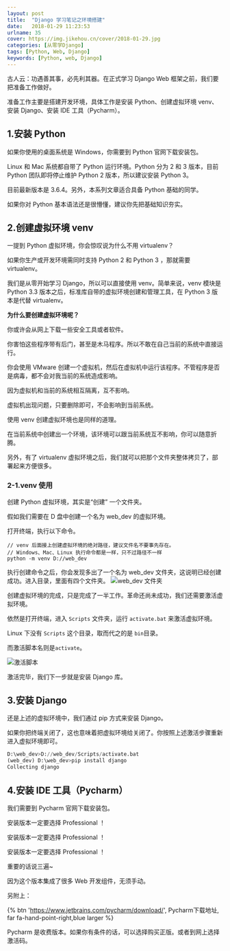 ```yaml
---
layout: post
title:  "Django 学习笔记之环境搭建"
date:   2018-01-29 11:23:53
urlname: 35
cover: https://img.jikehou.cn/cover/2018-01-29.jpg
categories: [从零学Django]
tags: [Python, Web, Django]
keywords: [Python, web, Django]
---
```

古人云：功遇善其事，必先利其器。在正式学习 Django Web 框架之前，我们要把准备工作做好。

准备工作主要是搭建开发环境，具体工作是安装 Python、创建虚拟环境 venv、安装 Django、安装 IDE 工具（Pycharm）。
<!-- more -->
## 1.安装 Python
如果你使用的桌面系统是 Windows，你需要到 Python 官网下载安装包。

Linux 和 Mac 系统都自带了 Python 运行环境。Python 分为 2 和 3 版本，目前 Python 团队即将停止维护 Python 2 版本，所以建议安装 Python 3。

目前最新版本是 3.6.4。另外，本系列文章适合具备 Python 基础的同学。

如果你对 Python 基本语法还是很懵懂，建议你先把基础知识夯实。

## 2.创建虚拟环境 venv
一提到 Python 虚拟环境，你会惊叹说为什么不用 virtualenv？

如果你生产或开发环境需同时支持 Python 2 和 Python 3 ，那就需要 virtualenv。

我们是从零开始学习 Django，所以可以直接使用 venv。简单来说，venv 模块是 Python 3.3 版本之后，标准库自带的虚拟环境创建和管理工具，在 Python 3 版本是代替 virtualenv。

**为什么要创建虚拟环境呢？**

你或许会从网上下载一些安全工具或者软件。

你害怕这些程序带有后门，甚至是木马程序。所以不敢在自己当前的系统中直接运行。

你会使用 VMware 创建一个虚拟机，然后在虚拟机中运行该程序。不管程序是否是病毒，都不会对我当前的系统造成影响。

因为虚拟机和当前的系统相互隔离，互不影响。

虚拟机出现问题，只要删除即可，不会影响到当前系统。

使用 venv 创建虚拟环境也是同样的道理。

在当前系统中创建出一个环境，该环境可以跟当前系统互不影响，你可以随意折腾。

另外，有了 virtualenv 虚拟环境之后，我们就可以把那个文件夹整体拷贝了，部署起来方便很多。

### 2-1.venv 使用
创建 Python 虚拟环境，其实是“创建” 一个文件夹。

假如我们需要在 D 盘中创建一个名为 web_dev 的虚拟环境。

打开终端，执行以下命令。

```shell
// venv 后面接上创建虚拟环境的绝对路径，建议文件名不要事先存在。
// Windows、Mac、Linux 执行命令都是一样，只不过路径不一样
python -m venv D://web_dev
```

执行创建命令之后，你会发现多出了一个名为 web_dev 文件夹，这说明已经创建成功。进入目录，里面有四个文件夹。
![web_dev 文件夹](https://img.jikehou.cn/img/61_1.png)

创建虚拟环境的完成，只是完成了一半工作。革命还尚未成功，我们还需要激活虚拟环境。

依然是打开终端，进入 `Scripts` 文件夹，运行 `activate.bat` 来激活虚拟环境。 

Linux 下没有 `Scripts` 这个目录，取而代之的是 `bin`目录。

而激活脚本名则是`activate`。

![激活脚本](https://img.jikehou.cn/img/61_2.png)

激活完毕，我们下一步就是安装 Django 库。

## 3.安装 Django
还是上述的虚拟环境中，我们通过 pip 方式来安装 Django。

如果你把终端关闭了，这也意味着把虚拟环境给关闭了。你按照上述激活步骤重新进入虚拟环境即可。
```python
D:\web_dev>D://web_dev/Scripts/activate.bat
(web_dev) D:\web_dev>pip install django
Collecting django
```

## 4.安装 IDE 工具（Pycharm）
我们需要到 Pycharm 官网下载安装包。

安装版本一定要选择 Professional ！

安装版本一定要选择 Professional ！

安装版本一定要选择 Professional ！

重要的话说三遍~

因为这个版本集成了很多 Web 开发组件，无须手动。

另附上：

{% btn 'https://www.jetbrains.com/pycharm/download/', Pycharm下载地址, far fa-hand-point-right,blue larger %}

Pycharm 是收费版本。如果你有条件的话，可以选择购买正版。或者到网上选择激活码。
